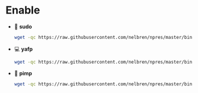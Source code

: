 # Enable 

- :closed_lock_with_key: **sudo**

  ```bash
  wget -qc https://raw.githubusercontent.com/nelbren/npres/master/bin/enable/sudo.bash && bash sudo.bash
  ```
- :computer: **yafp**

  ```bash
  wget -qc https://raw.githubusercontent.com/nelbren/npres/master/bin/enable/yafp.bash && bash yafp.bash
  ```

- :space_invader: **pimp**
  ```bash
  wget -qc https://raw.githubusercontent.com/nelbren/npres/master/bin/enable/pimp.bash && bash pimp.bash
  ```
